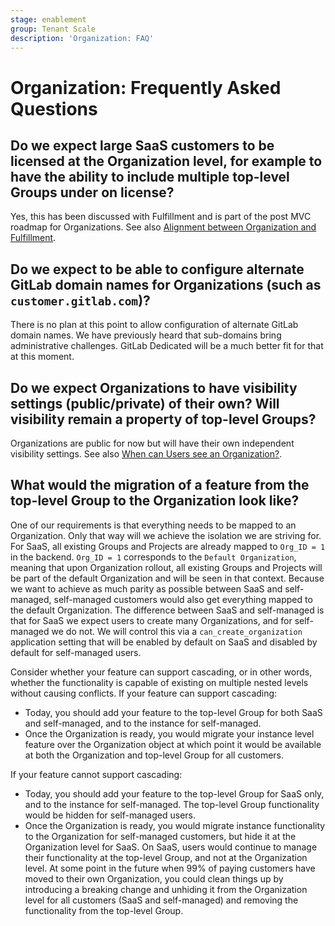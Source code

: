 ```yaml
---
stage: enablement
group: Tenant Scale
description: 'Organization: FAQ'
---
```


# Organization: Frequently Asked Questions

## Do we expect large SaaS customers to be licensed at the Organization level, for example to have the ability to include multiple top-level Groups under on license?

Yes, this has been discussed with Fulfillment and is part of the post MVC roadmap for Organizations.
See also [Alignment between Organization and Fulfillment](index.md#alignment-between-organization-and-fulfillment).

## Do we expect to be able to configure alternate GitLab domain names for Organizations (such as `customer.gitlab.com`)?

There is no plan at this point to allow configuration of alternate GitLab domain names.
We have previously heard that sub-domains bring administrative challenges.
GitLab Dedicated will be a much better fit for that at this moment.

## Do we expect Organizations to have visibility settings (public/private) of their own? Will visibility remain a property of top-level Groups?

Organizations are public for now but will have their own independent visibility settings.
See also [When can Users see an Organization?](index.md#when-can-users-see-an-organization).

## What would the migration of a feature from the top-level Group to the Organization look like?

One of our requirements is that everything needs to be mapped to an Organization.
Only that way will we achieve the isolation we are striving for.
For SaaS, all existing Groups and Projects are already mapped to `Org_ID = 1` in the backend.
`Org_ID = 1` corresponds to the `Default Organization`, meaning that upon Organization rollout, all existing Groups and Projects will be part of the default Organization and will be seen in that context.
Because we want to achieve as much parity as possible between SaaS and self-managed, self-managed customers would also get everything mapped to the default Organization.
The difference between SaaS and self-managed is that for SaaS we expect users to create many Organizations, and for self-managed we do not.
We will control this via a `can_create_organization` application setting that will be enabled by default on SaaS and disabled by default for self-managed users.

Consider whether your feature can support cascading, or in other words, whether the functionality is capable of existing on multiple nested levels without causing conflicts.
If your feature can support cascading:

- Today, you should add your feature to the top-level Group for both SaaS and self-managed, and to the instance for self-managed.
- Once the Organization is ready, you would migrate your instance level feature over the Organization object at which point it would be available at both the Organization and top-level Group for all customers.

If your feature cannot support cascading:

- Today, you should add your feature to the top-level Group for SaaS only, and to the instance for self-managed. The top-level Group functionality would be hidden for self-managed users.
- Once the Organization is ready, you would migrate instance functionality to the Organization for self-managed customers, but hide it at the Organization level for SaaS. On SaaS, users would continue to manage their functionality at the top-level Group, and not at the Organization level. At some point in the future when 99% of paying customers have moved to their own Organization, you could clean things up by introducing a breaking change and unhiding it from the Organization level for all customers (SaaS and self-managed) and removing the functionality from the top-level Group.
